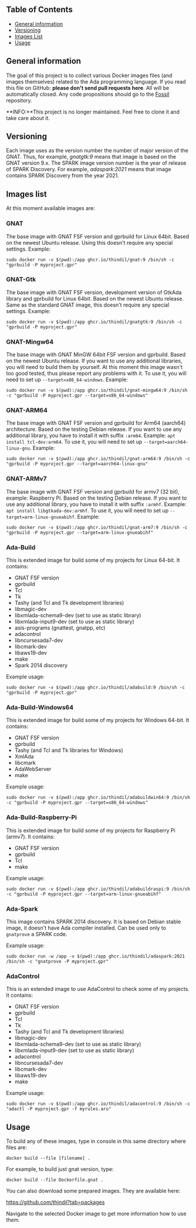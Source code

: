 ## Table of Contents
* [General information](#general-information)
* [Versioning](#versioning)
* [Images List](#images-list)
* [Usage](#usage)

## General information

The goal of this project is to collect various Docker images files (and images
themselves) related to the Ada programming language. If you read this file on
GitHub: **please don't send pull requests here**. All will be automatically closed.
Any code propositions should go to the [Fossil](https://www.laeran.pl/repositories/dockerada)
repository.

**INFO:**This project is no longer maintained. Feel free to clone it and take care about it.

## Versioning

Each image uses as the version number the number of major version of the GNAT.
Thus, for example, *gnatgtk:9* means that image is based on the GNAT version 9.x.
The SPARK image version number is the year of release of SPARK Discovery. For
example, *adaspark:2021* means that image contains SPARK Discovery from the
year 2021.

## Images list

At this moment available images are:

### GNAT

The base image with GNAT FSF version and gprbuild for Linux 64bit. Based on
the newest Ubuntu release. Using this doesn't require any special settings.
Example:

`sudo docker run -v $(pwd):/app ghcr.io/thindil/gnat:9 /bin/sh -c "gprbuild -P myproject.gpr"`

### GNAT-Gtk

The base image with GNAT FSF version, development version of GtkAda library
and gprbuild for Linux 64bit. Based on the newest Ubuntu release. Same as
the standard GNAT image, this doesn't require any special settings. Example:

`sudo docker run -v $(pwd):/app ghcr.io/thindil/gnatgtk:9 /bin/sh -c "gprbuild -P myproject.gpr"`

### GNAT-Mingw64
The base image with GNAT MinGW 64bit FSF version and gprbuild. Based on the
newest Ubuntu release. If you want to use any additional libraries, you will
need to build them by yourself. At this moment this image wasn't too good
tested, thus please report any problems with it. To use it, you will need to
set up `--target=x86_64-windows`. Example:

`sudo docker run -v $(pwd):/app ghcr.io/thindil/gnat-mingw64:9 /bin/sh -c "gprbuild -P myproject.gpr --target=x86_64-windows"`

### GNAT-ARM64

The base image with GNAT FSF version and gprbuild for Arm64 (aarch64)
architecture. Based on the testing Debian release. If you want to use any
additional library, you have to install it with suffix `:arm64`. Example:
`apt install tcl-dev:arm64`. To use it, you will need to set up
`--target=aarch64-linux-gnu`. Example:

`sudo docker run -v $(pwd):/app ghcr.io/thindil/gnat-arm64:9 /bin/sh -c "gprbuild -P myproject.gpr --target=aarch64-linux-gnu"`

### GNAT-ARMv7

The base image with GNAT FSF version and gprbuild for armv7 (32 bit),
example: Raspberry Pi. Based on the testing Debian release. If you want to use
any additional library, you have to install it with suffix `:armhf`.
Example: `apt install libgtkada-dev:armhf`. To use it, you will need to set up
`--target=arm-linux-gnueabihf`. Example:

`sudo docker run -v $(pwd):/app ghcr.io/thindil/gnat-arm7:9 /bin/sh -c "gprbuild -P myproject.gpr --target=arm-linux-gnueabihf"`

### Ada-Build

This is extended image for build some of my projects for Linux 64-bit. It
contains:

* GNAT FSF version
* gprbuild
* Tcl
* Tk
* Tashy (and Tcl and Tk development libraries)
* libmagic-dev
* libxmlada-schema9-dev (set to use as static library)
* libxmlada-input9-dev (set to use as static library)
* asis-programs (gnattest, gnatpp, etc)
* adacontrol
* libncursesada7-dev
* libcmark-dev
* libaws19-dev
* make
* Spark 2014 discovery

Example usage:

`sudo docker run -v $(pwd):/app ghcr.io/thindil/adabuild:9 /bin/sh -c "gprbuild -P myproject.gpr"`

### Ada-Build-Windows64

This is extended image for build some of my projects for Windows 64-bit. It
contains:

* GNAT FSF version
* gprbuild
* Tashy (and Tcl and Tk libraries for Windows)
* XmlAda
* libcmark
* AdaWebServer
* make

Example usage:

`sudo docker run -v $(pwd):/app ghcr.io/thindil/adabuildwin64:9 /bin/sh -c "gprbuild -P myproject.gpr --target=x86_64-windows"`

### Ada-Build-Raspberry-Pi

This is extended image for build some of my projects for Raspberry Pi (armv7). It
contains:

* GNAT FSF version
* gprbuild
* Tcl
* make

Example usage:

`sudo docker run -v $(pwd):/app ghcr.io/thindil/adabuildraspi:9 /bin/sh -c "gprbuild -P myproject.gpr --target=arm-linux-gnueabihf"`

### Ada-Spark

This image contains SPARK 2014 discovery. It is based on Debian stable image,
it doesn't have Ada compiler installed. Can be used only to `gnatprove` a SPARK
code.

Example usage:

`sudo docker run -w /app -v $(pwd):/app ghcr.io/thindil/adaspark:2021 /bin/sh -c "gnatprove -P myproject.gpr"`

### AdaControl

This is an extended image to use AdaControl to check some of my projects. It contains:

* GNAT FSF version
* gprbuild
* Tcl
* Tk
* Tashy (and Tcl and Tk development libraries)
* libmagic-dev
* libxmlada-schema9-dev (set to use as static library)
* libxmlada-input9-dev (set to use as static library)
* adacontrol
* libncursesada7-dev
* libcmark-dev
* libaws19-dev
* make

Example usage:

`sudo docker run -v $(pwd):/app ghcr.io/thindil/adacontrol:9 /bin/sh -c "adactl -P myproject.gpr -f myrules.aru"`

## Usage

To build any of these images, type in console in this same directory where files
are:

`docker build --file [filename] .`

For example, to build just gnat version, type:

`docker build --file Dockerfile.gnat .`

You can also download some prepared images. They are available here:

https://github.com/thindil?tab=packages

Navigate to the selected Docker image to get more information how to use them.
